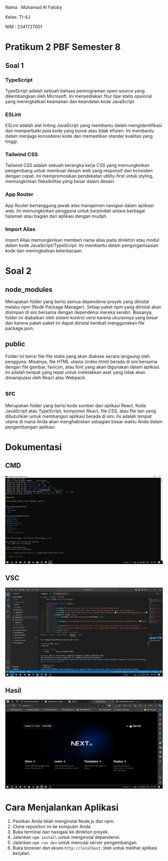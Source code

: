 Nama : Muhamad Al Fatoby

Kelas: TI-4J

NIM  : 2341727001

# Pratikum 2 PBF Semester 8

## Soal 1

### TypeScript

TypeScript adalah sebuah bahasa pemrograman open-source yang dikembangkan oleh Microsoft. Ini menyediakan fitur tipe statis opsional yang meningkatkan keamanan dan keandalan kode JavaScript.

### ESLint

ESLint adalah alat linting JavaScript yang membantu dalam mengidentifikasi dan memperbaiki pola kode yang buruk atau tidak efisien. Ini membantu dalam menjaga konsistensi kode dan memastikan standar kualitas yang tinggi.

### Tailwind CSS

Tailwind CSS adalah sebuah kerangka kerja CSS yang memungkinkan pengembang untuk membuat desain web yang responsif dan konsisten dengan cepat. Ini mempromosikan pendekatan utility-first untuk styling, memungkinkan fleksibilitas yang besar dalam desain.

### App Router

App Router bertanggung jawab atas manajemen navigasi dalam aplikasi web. Ini memungkinkan pengguna untuk berpindah antara berbagai halaman atau bagian dari aplikasi dengan mudah.

### Import Alias

Import Alias memungkinkan memberi nama alias pada direktori atau modul dalam kode JavaScript/TypeScript. Ini membantu dalam pengorganisasian kode dan meningkatkan keterbacaan.

# Soal 2

## node_modules

Merupakan folder yang berisi semua dependensi proyek yang diinstal melalui npm (Node Package Manager). Setiap paket npm yang diinstal akan disimpan di sini bersama dengan dependensi mereka sendiri. Biasanya, folder ini diabaikan oleh sistem kontrol versi karena ukurannya yang besar dan karena paket-paket ini dapat diinstal kembali menggunakan file package.json.

## public

Folder ini berisi file-file statis yang akan diakses secara langsung oleh pengguna. Misalnya, file HTML utama (index.html) berada di sini bersama dengan file gambar, favicon, atau font yang akan digunakan dalam aplikasi. Ini adalah tempat yang tepat untuk meletakkan aset yang tidak akan dimanipulasi oleh React atau Webpack.

## src

Merupakan folder yang berisi kode sumber dari aplikasi React. Kode JavaScript atau TypeScript, komponen React, file CSS, atau file lain yang dibutuhkan untuk membangun aplikasi berada di sini. Ini adalah tempat utama di mana Anda akan menghabiskan sebagian besar waktu Anda dalam pengembangan aplikasi.

# Dokumentasi

## CMD
![CMD](/public/1%20(1).png)

## VSC
![CMD](/public/1%20(3).png)

## Hasil
![CMD](/public/1%20(2).png)


# Cara Menjalankan Aplikasi

1. Pastikan Anda telah menginstal Node.js dan npm.
2. Clone repositori ini ke komputer Anda.
3. Buka terminal dan navigasi ke direktori proyek.
4. Jalankan `npm install` untuk menginstal dependensi.
5. Jalankan `npm run dev` untuk memulai server pengembangan.
6. Buka browser dan akses `http://localhost:3000` untuk melihat aplikasi berjalan.

